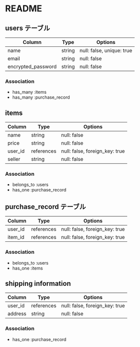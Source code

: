 # README

## users テーブル

|Column              |Type  |Options                  |
|--------------------|------|-------------------------|
|name                |string|null: false, unique: true|
|email               |string|null: false              |
|encrypted_password  |string|null: false              |

### Association
- has_many :items
- has_many :purchase_record


## items

|Column  |Type      |Options                       |
|--------|----------|------------------------------|
|name    |string    |null: false                   |
|price   |string    |null: false                   |
|user_id |references|null: false, foreign_key: true|
|seller  |string    |null: false                   |

### Association
- belongs_to :users
- has_one :purchase_record


## purchase_record テーブル

|Column  |Type      |Options                       |
|--------|----------|------------------------------|
|user_id |references|null: false, foreign_key: true|
|item_id |references|null: false, foreign_key: true|

### Association
- belongs_to :users
- has_one :items 


## shipping information

|Column  |Type      |Options                       |
|--------|----------|------------------------------|
|user_id |references|null: false, foreign_key: true|
|address |string    |null: false                   |

### Association
- has_one :purchase_record